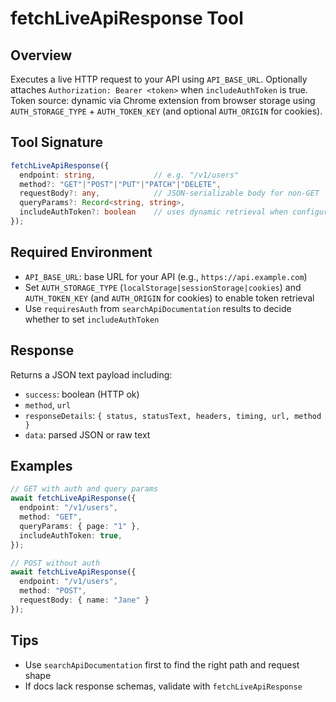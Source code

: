 # fetchLiveApiResponse Tool

## Overview

Executes a live HTTP request to your API using `API_BASE_URL`. Optionally attaches `Authorization: Bearer <token>` when `includeAuthToken` is true. Token source: dynamic via Chrome extension from browser storage using `AUTH_STORAGE_TYPE` + `AUTH_TOKEN_KEY` (and optional `AUTH_ORIGIN` for cookies).

## Tool Signature

```typescript
fetchLiveApiResponse({
  endpoint: string,             // e.g. "/v1/users"
  method?: "GET"|"POST"|"PUT"|"PATCH"|"DELETE",
  requestBody?: any,            // JSON-serializable body for non-GET
  queryParams?: Record<string, string>,
  includeAuthToken?: boolean    // uses dynamic retrieval when configured
});
```

## Required Environment

- `API_BASE_URL`: base URL for your API (e.g., `https://api.example.com`)
- Set `AUTH_STORAGE_TYPE` (`localStorage|sessionStorage|cookies`) and `AUTH_TOKEN_KEY` (and `AUTH_ORIGIN` for cookies) to enable token retrieval
- Use `requiresAuth` from `searchApiDocumentation` results to decide whether to set `includeAuthToken`

## Response

Returns a JSON text payload including:

- `success`: boolean (HTTP ok)
- `method`, `url`
- `responseDetails`: `{ status, statusText, headers, timing, url, method }`
- `data`: parsed JSON or raw text

## Examples

```typescript
// GET with auth and query params
await fetchLiveApiResponse({
  endpoint: "/v1/users",
  method: "GET",
  queryParams: { page: "1" },
  includeAuthToken: true,
});

// POST without auth
await fetchLiveApiResponse({
  endpoint: "/v1/users",
  method: "POST",
  requestBody: { name: "Jane" }
});
```

## Tips

- Use `searchApiDocumentation` first to find the right path and request shape
- If docs lack response schemas, validate with `fetchLiveApiResponse`

